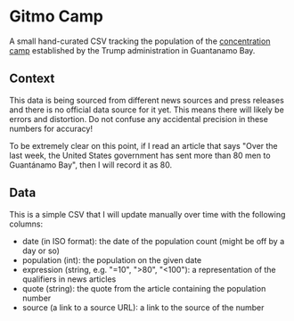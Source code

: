 # Gitmo Camp

A small hand-curated CSV tracking the population of the [concentration
camp](https://en.wikipedia.org/wiki/Concentration_camp) established by the Trump
administration in Guantanamo Bay.

## Context

This data is being sourced from different news sources and press releases and
there is no official data source for it yet. This means there will likely be
errors and distortion. Do not confuse any accidental precision in these numbers for
accuracy!

To be extremely clear on this point, if I read an article that says "Over the last 
week, the United States government has sent more than 80 men to Guantánamo Bay",
then I will record it as 80.

## Data
This is a simple CSV that I will update manually over time with the following columns:
- date (in ISO format): the date of the population count (might be off by a day or so)
- population (int): the population on the given date
- expression (string, e.g. "=10", ">80", "<100"): a representation of the qualifiers in news articles
- quote (string): the quote from the article containing the population number
- source (a link to a source URL): a link to the source of the number

